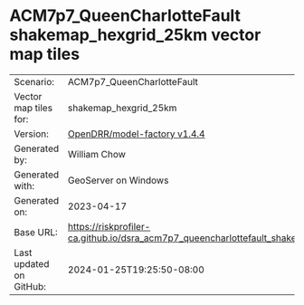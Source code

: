 # ACM7p7_QueenCharlotteFault shakemap_hexgrid_25km vector map tiles

|    			|			|
| --------------------- | --------------------- |
| Scenario:		| ACM7p7_QueenCharlotteFault		|
| Vector map tiles for:	| shakemap_hexgrid_25km		|
| Version:		| [OpenDRR/model-factory v1.4.4](https://github.com/OpenDRR/model-factory/releases/tag/v1.4.4)	|
| Generated by:		| William Chow	|
| Generated with:	| GeoServer on Windows	|
| Generated on:		| 2023-04-17	|
| Base URL:		| <https://riskprofiler-ca.github.io/dsra_acm7p7_queencharlottefault_shakemap_hexgrid_25km/> |
| Last updated on GitHub: | 2024-01-25T19:25:50-08:00 |
